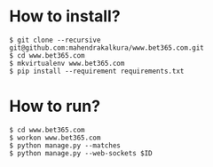 How to install?
===============

```
$ git clone --recursive git@github.com:mahendrakalkura/www.bet365.com.git
$ cd www.bet365.com
$ mkvirtualenv www.bet365.com
$ pip install --requirement requirements.txt
```

How to run?
===========

```
$ cd www.bet365.com
$ workon www.bet365.com
$ python manage.py --matches
$ python manage.py --web-sockets $ID
```
